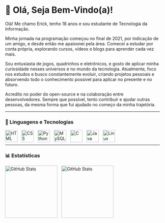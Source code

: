 # 👋 Olá, Seja Bem-Vindo(a)!
Olá! Me chamo Erick, tenho 18 anos e sou estudante de Tecnologia da Informação.

Minha jornada na programação começou no final de 2021, por indicação de um amigo, e desde então me apaixonei pela área. Comecei a estudar por conta própria, explorando cursos, vídeos e blogs para aprender cada vez mais.

Sou entusiasta de jogos, quadrinhos e eletrônicos, e gosto de aplicar minha curiosidade nesses universos e no mundo da tecnologia. Atualmente, foco nos estudos e busco constantemente evoluir, criando projetos pessoais e absorvendo todo o conhecimento possível para aplicar no presente e no futuro.

Acredito no poder do open-source e na colaboração entre desenvolvedores. Sempre que possível, tento contribuir e ajudar outras pessoas, da mesma forma que fui ajudado no começo da minha trajetória.

---
### 🤖 Linguagens e Tecnologias
<img 
    align="left"
    alt="HTML"
    title="HTML"
    width="40px"
    style="padding-right: 10px;"
    src="https://cdn.jsdelivr.net/gh/devicons/devicon@latest/icons/html5/html5-original.svg" 
/>

<img 
    align="left"
    alt="CSS"
    title="CSS"
    width="40px"
    style="padding-right: 10px;"
    src="https://cdn.jsdelivr.net/gh/devicons/devicon@latest/icons/css3/css3-original.svg" 
/>

<img 
    align="left"
    alt="Python"
    title="Python"
    width="40px"
    style="padding-right: 10px;"
    src="https://cdn.jsdelivr.net/gh/devicons/devicon@latest/icons/python/python-original.svg" 
/>

<img 
    align="left"
    alt="MySQL"
    title="MySQL"
    width="40px"
    style="padding-right: 10px;"
    src="https://cdn.jsdelivr.net/gh/devicons/devicon@latest/icons/mysql/mysql-original-wordmark.svg" 
/>

<img 
    align="left"
    alt="C"
    title="C"
    width="40px"
    style="padding-right: 10px;"
    src="https://cdn.jsdelivr.net/gh/devicons/devicon@latest/icons/c/c-original.svg" 
/>

<img 
    align="left"
    alt="Java"
    title="Java"
    width="40px"
    style="padding-right: 10px;"
    src="https://cdn.jsdelivr.net/gh/devicons/devicon@latest/icons/java/java-original.svg" 
/>

<img 
    align="left"
    alt="Linux"
    title="Linux"
    width="40px"
    style="padding-right: 10px;"
    src="https://cdn.jsdelivr.net/gh/devicons/devicon@latest/icons/linux/linux-original.svg" 
/>
<br/>
<br/>

---
### 📊 Estatísticas
<img 
    align="left"
    alt="GitHub Stats"
    height="170px"
    style="padding-right: 10px;"
    src="https://github-readme-stats.vercel.app/api?username=ericktechx&show_icons=true&theme=transparent&include_all_commits=true&locale=pt-br"
/>

<img 
    align="left"
    alt="GitHub Stats"
    height="170px"
    style="padding-right: 10px;"
    src="https://github-readme-stats.vercel.app/api/top-langs/?username=ericktechx&layout=compact&theme=transparent&custom_title=Tecnologias"
/>
